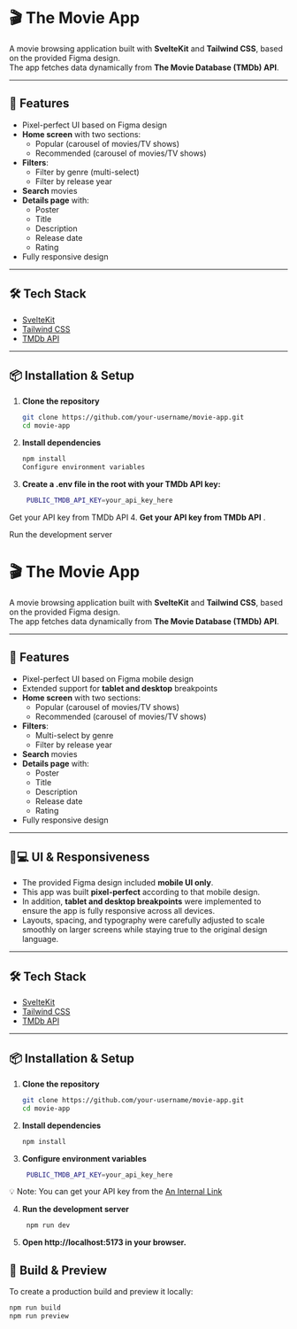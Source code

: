 # 🎬 The Movie App

A movie browsing application built with **SvelteKit** and **Tailwind CSS**, based on the provided Figma design.  
The app fetches data dynamically from **The Movie Database (TMDb) API**.

---

## 🚀 Features
- Pixel-perfect UI based on Figma design
- **Home screen** with two sections:
    - Popular (carousel of movies/TV shows)
    - Recommended (carousel of movies/TV shows)
- **Filters**:
    - Filter by genre (multi-select)
    - Filter by release year
- **Search** movies
- **Details page** with:
    - Poster
    - Title
    - Description
    - Release date
    - Rating
- Fully responsive design

---

## 🛠️ Tech Stack
- [SvelteKit](https://kit.svelte.dev/)
- [Tailwind CSS](https://tailwindcss.com/)
- [TMDb API](https://www.themoviedb.org/documentation/api)

---

## 📦 Installation & Setup

1. **Clone the repository**
   ```bash
   git clone https://github.com/your-username/movie-app.git
   cd movie-app
2. **Install dependencies**
   ```bash
   npm install
   Configure environment variables
3. **Create a .env file in the root with your TMDb API key:**
   ```bash
    PUBLIC_TMDB_API_KEY=your_api_key_here
Get your API key from TMDb API
4. **Get your API key from TMDb API**
.

Run the development server
# 🎬 The Movie App

A movie browsing application built with **SvelteKit** and **Tailwind CSS**, based on the provided Figma design.  
The app fetches data dynamically from **The Movie Database (TMDb) API**.

---

## 🚀 Features
- Pixel-perfect UI based on Figma mobile design
- Extended support for **tablet and desktop** breakpoints
- **Home screen** with two sections:
    - Popular (carousel of movies/TV shows)
    - Recommended (carousel of movies/TV shows)
- **Filters**:
    - Multi-select by genre
    - Filter by release year
- **Search** movies
- **Details page** with:
    - Poster
    - Title
    - Description
    - Release date
    - Rating
- Fully responsive design

---

## 📱💻 UI & Responsiveness
- The provided Figma design included **mobile UI only**.
- This app was built **pixel-perfect** according to that mobile design.
- In addition, **tablet and desktop breakpoints** were implemented to ensure the app is fully responsive across all devices.
- Layouts, spacing, and typography were carefully adjusted to scale smoothly on larger screens while staying true to the original design language.

---

## 🛠️ Tech Stack
- [SvelteKit](https://kit.svelte.dev/)
- [Tailwind CSS](https://tailwindcss.com/)
- [TMDb API](https://www.themoviedb.org/documentation/api)

---

## 📦 Installation & Setup

1. **Clone the repository**
   ```bash
   git clone https://github.com/your-username/movie-app.git
   cd movie-app


2. **Install dependencies**
   ```bash
   npm install

3. **Configure environment variables**
   ```bash
    PUBLIC_TMDB_API_KEY=your_api_key_here

💡 Note: You can get your API key from the [An Internal Link](https://www.themoviedb.org/settings/api)

4. **Run the development server**
   ```bash
    npm run dev
5. **Open http://localhost:5173
   in your browser.**

## 🔨 Build & Preview

To create a production build and preview it locally:

```bash
npm run build
npm run preview
